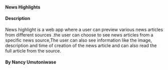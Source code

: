 #### News Highlights
#### Description
News highlight is a web app where a user can preview various news articles from different sources .the user can choose to see news articles from a specific news source,The user can also see information like the image, description and time of creation of the news article and can also read the full article from the source.








#### By Nancy Umutoniwase
